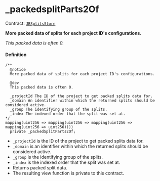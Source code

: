 # _packedsplitParts2Of

Contract: [`JBSplitsStore`](/api/contracts/jbsplitsstore/README.md)​‌

**More packed data of splits for each project ID's configurations.**

_This packed data is often 0._

#### Definition

```
/** 
  @notice
  More packed data of splits for each project ID's configurations.

  @dev
  This packed data is often 0.

  _projectId The ID of the project to get packed splits data for.
  _domain An identifier within which the returned splits should be considered active.
  _group The identifying group of the splits.
  _index The indexed order that the split was set at.
*/
mapping(uint256 => mapping(uint256 => mapping(uint256 => mapping(uint256 => uint256))))
  private _packedSplitParts2Of;
```

* `_projectId` is the ID of the project to get packed splits data for.
* `_domain` is an identifier within which the returned splits should be considered active.
* `_group` is the identifying group of the splits.
* `_index` is the indexed order that the split was set at.
* Returns packed split data.
* The resulting view function is private to this contract.
